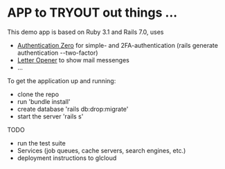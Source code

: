 # APP to TRYOUT out things ...

This demo app is based on Ruby 3.1 and Rails 7.0, uses

* [Authentication Zero](https://github.com/lazaronixon/authentication-zero)
for simple- and 2FA-authentication (rails generate authentication --two-factor)
* [Letter Opener](https://github.com/ryanb/letter_opener) to show mail messenges
* ...

To get the application up and running:

* clone the repo
* run 'bundle install'
* create database 'rails db:drop:migrate'
* start the server 'rails s'

TODO
* run the test suite
* Services (job queues, cache servers, search engines, etc.)
* deployment instructions to glcloud
